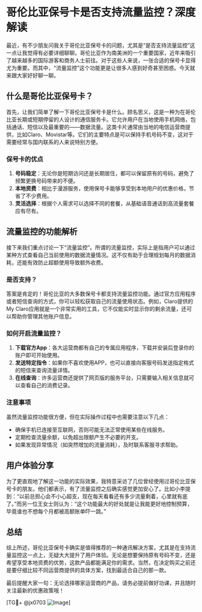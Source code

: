 # 哥伦比亚保号卡是否支持流量监控？深度解读

最近，有不少朋友问我关于哥伦比亚保号卡的问题，尤其是“是否支持流量监控”这一点让我觉得有必要详细聊聊。哥伦比亚作为南美洲的一个重要国家，近年来吸引了越来越多的国际游客和商务人士前往。对于这些人来说，一张合适的保号卡显得尤为重要。而其中，“流量监控”这个功能更是让很多人感到好奇甚至困惑。今天就来跟大家好好聊一聊。

## 什么是哥伦比亚保号卡？

首先，让我们简单了解一下哥伦比亚保号卡是什么。顾名思义，这是一种为在哥伦比亚长期或短期停留的人设计的通信服务卡。它允许用户在当地使用手机网络，包括通话、短信以及最重要的——数据流量。这类卡片通常由当地的电信运营商提供，比如Claro、Movistar等。它们的主要特点是可以保持手机号码不变，这对于需要经常与国内联系的人来说特别方便。

### 保号卡的优点

1. **号码稳定**：无论你是短期访问还是长期居住，都可以保留原有的号码，避免了频繁更换号码带来的不便。
2. **本地资费**：相比于漫游服务，使用保号卡能够享受到本地用户的优惠价格，节省了不少费用。
3. **灵活选择**：根据个人需求可以选择不同的套餐，从基础语音通话到高流量套餐应有尽有。

## 流量监控的功能解析

接下来我们重点讨论一下“流量监控”。所谓的流量监控，实际上是指用户可以通过某种方式查看自己当前使用的数据流量情况。这不仅有助于合理规划每月的数据消耗，还能有效防止超额使用导致额外收费。

### 是否支持？

答案是肯定的！哥伦比亚的大多数保号卡都支持流量监控功能。通过官方应用程序或者短信查询的方式，你可以轻松获取自己的流量使用状态。例如，Claro提供的My Claro应用就是一个非常实用的工具，它不仅能实时显示你的剩余流量，还可以帮助你管理其他账户信息。

### 如何开启流量监控？

1. **下载官方App**：各大运营商都有自己的专属应用程序，下载并安装后登录你的账户即可开始使用。
2. **发送特定指令**：如果你不喜欢使用APP，也可以直接向客服号码发送指定格式的短信来查询流量详情。
3. **在线查询**：许多运营商还提供了网页版的服务平台，只需要输入相关信息就可以查看自己的消费记录。

### 注意事项

虽然流量监控功能很方便，但在实际操作过程中也需要注意以下几点：
- 确保手机已连接至互联网，否则可能无法正常使用某些在线服务。
- 定期检查流量余额，以免超出限额产生不必要的开支。
- 如果发现异常情况（如突然增加的流量消耗），及时联系客服寻求帮助。

## 用户体验分享

为了更直观地了解这一功能的实际效果，我特意采访了几位曾经使用过哥伦比亚保号卡的朋友。他们都表示，有了流量监控之后确实感觉更加安心了。比如小李提到：“以前总担心会不小心超支，现在每天看看还有多少流量剩着，心里就有底了。”而另一位王女士则认为：“这个功能最大的好处就是让我能更好地控制预算，毕竟谁也不想每个月都被高额账单吓一跳。”

## 总结

综上所述，哥伦比亚保号卡确实是值得推荐的一种通讯解决方案，尤其是在支持流量监控这一点上，无疑大大提升了用户体验。无论是想要保持原有号码不变，还是希望享受本地资费的优势，这款产品都能满足你的需求。当然，在决定购买之前还是要仔细比较不同运营商提供的具体方案，找到最适合自己的那一款。

最后提醒大家一句：无论选择哪家运营商的产品，请务必提前做好功课，并且随时关注最新的优惠政策哦！

[TG💪+ @jx0703 ![Image](https://github.com/user-attachments/assets/dbca1d08-cadb-493c-b0ec-ad6f7a83f270)]